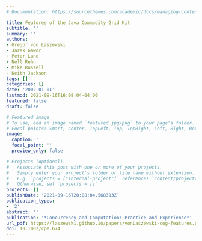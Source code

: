 ```yaml
---
# Documentation: https://sourcethemes.com/academic/docs/managing-content/

title: Features of the Java Commodity Grid Kit
subtitle: ''
summary: ''
authors:
- Gregor von Laszewski
- Jarek Gawor
- Peter Lane
- Nell Rehn
- Mike Russell
- Keith Jackson
tags: []
categories: []
date: '2002-01-01'
lastmod: 2021-09-16T16:08:04-04:00
featured: false
draft: false

# Featured image
# To use, add an image named `featured.jpg/png` to your page's folder.
# Focal points: Smart, Center, TopLeft, Top, TopRight, Left, Right, BottomLeft, Bottom, BottomRight.
image:
  caption: ''
  focal_point: ''
  preview_only: false

# Projects (optional).
#   Associate this post with one or more of your projects.
#   Simply enter your project's folder or file name without extension.
#   E.g. `projects = ["internal-project"]` references `content/project/deep-learning/index.md`.
#   Otherwise, set `projects = []`.
projects: []
publishDate: '2021-09-16T20:08:04.568393Z'
publication_types:
- '2'
abstract: ''
publication: '*Concurrency and Computation: Practice and Experience*'
url_pdf: https://laszewski.github.io/papers/vonLaszewski-cog-features.pdf
doi: 10.1002/cpe.674
---
```


